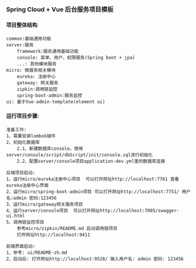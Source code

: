 ### Spring Cloud + Vue 后台服务项目模板
#### 项目整体结构
    common:基础通用功能
    server:服务
        framework:服务通用基础功能
        console: 菜单、用户、权限服务(Spring boot + jpa)
        ...: 其他模块服务
    micro: 微服务相关模块
        eureka: 注册中心
        gateway: 网关服务
        zipkin:调用链监控
        spring-boot-admin:服务监控 
    ui: 基于Vue-admin-template(element ui)

#### 运行项目步骤:
    准备工作:
    1、需要安装lombok插件
    2、初始化数据库
        2.1、新建数据库console，使用server/console/script/dbScript/init/console.sql进行初始化
        2.2、配置server/console项目application-dev.yml里的数据库连接

    后端项目启动:
    1、运行micro/eureka注册中心项目  可以打开网址http://localhost:7761 查看eureka注册中心界面
    2、运行micro/spring-boot-admin项目 可以打开网址http://localhost:7751/ 用户名:admin 密码:123456
    3、运行micro/gateway网关服务项目
    4、运行server/console项目  可以打开网址http://localhost:7005/swagger-ui.html
    5、调用链监控项目
    	参考micro/zipkin/README.md 启动调用链项目
    	打开网址http://localhost:9411

    前端界面启动:
    1、参考: ui/README-zh.md
    2、启动后: 打开网址http://localhost:9528/ 输入用户名: admin 密码: 123456